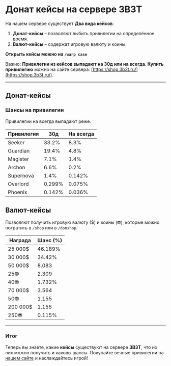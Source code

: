 # Донат кейсы на сервере 3B3T

На нашем сервере существует **Два вида кейсов**:
1. **Донат-кейсы** – позволяют выбить привилегии на определённое время.
2. **Валют-кейсы** – содержат игровую валюту и коины.

**Открыть кейсы можно на `/warp case`**

Важно: **Привилегии из кейсов выпадают на 30д или на всегда**.  **Купить привилегию** можно на сайте сервера: [https://shop.3b3t.ru/](https://shop.3b3t.ru/).

---

## Донат-кейсы


### **Шансы на привилегии**

 Привилегии на всегда выпадают реже.

| **Привилегия**     | **30д** |**На всегда**|
|--------------------|---------|-------------|
|Seeker   | 33.2%    |8.3%   |
|Guardian | 19.4%    |4.8%   |
|Magister | 7.1%     |1.4%   |
|Archon   | 6.6%     |0.2%   |
|Supernova| 1.4%     |0.142% |
|Overlord | 0.299%   |0.075% |
|Phoenix  | 0.142%   |0.036% | 



## Валют-кейсы

Позволяют получить игровую валюту ($) и коины (⛃), которые можно потратить в `/shop` или в `/donshop`.

| **Награда**  | **Шанс (%)** |
|-------------|-------------|
| 25 000$     | 46.189%  |
| 30 000$     | 34.42%|
| 50 000$     | 8.083     |
| 25⛃         | 2.309|
| 40⛃         |1.732%     |
| 70 000$     | 3.564     |
| 50⛃         | 1.155     |
| 200 000$    |     1.155|
| 250⛃       | 0.115%      |


---

### Итог

Теперь вы знаете, какие **кейсы** существуют на сервере **3B3T**, что из них можно получить и каковы шансы. Покупайте вечные привилегии на [нашем сайте](https://shop.3b3t.ru/) и наслаждайтесь игрой!
